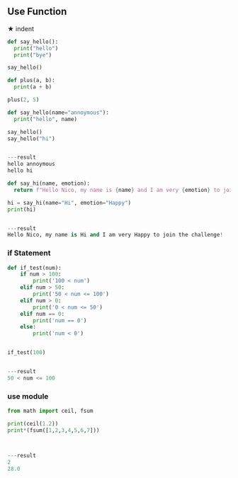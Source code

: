 
Use Function
-----
★ indent      
~~~~~~Python
def say_hello():
  print("hello")
  print("bye")

say_hello()
~~~~~~

~~~~~~Python
def plus(a, b):
  print(a + b)

plus(2, 5)
~~~~~~

~~~~~~Python
def say_hello(name="annoymous"):
  print("hello", name)

say_hello()
say_hello("hi")


---result
hello annoymous
hello hi
~~~~~~

~~~~Python
def say_hi(name, emotion):
  return f"Hello Nico, my name is {name} and I am very {emotion} to join the challenge!"

hi = say_hi(name="Hi", emotion="Happy")
print(hi)


---result
Hello Nico, my name is Hi and I am very Happy to join the challenge!
~~~~

### if Statement

~~~Python
def if_test(num):
    if num > 100:
        print('100 < num')
    elif num > 50:
        print('50 < num <= 100')
    elif num > 0:
        print('0 < num <= 50')
    elif num == 0:
        print('num == 0')
    else:
        print('num < 0')


if_test(100)


---result
50 < num <= 100
~~~

### use module

~~~Python
from math import ceil, fsum

print(ceil(1.2))
print*(fsum([1,2,3,4,5,6,7]))



---result
2
28.0
~~~~~~
